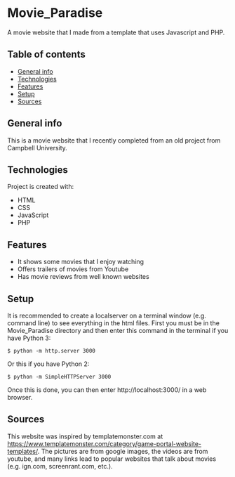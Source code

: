 # Movie_Paradise
A movie website that I made from a template that uses Javascript and PHP.

## Table of contents
* [General info](#general-info)
* [Technologies](#technologies)
* [Features](#features)
* [Setup](#setup)
* [Sources](#sources)

## General info
This is a movie website that I recently completed from an old project from Campbell University.

## Technologies
Project is created with:
* HTML
* CSS
* JavaScript
* PHP

## Features
* It shows some movies that I enjoy watching
* Offers trailers of movies from Youtube
* Has movie reviews from well known websites 

## Setup
It is recommended to create a localserver on a terminal window (e.g. command line) to see everything in the html files.
First you must be in the Movie_Paradise directory and then enter this command in the terminal if you have Python 3:

```
$ python -m http.server 3000
```

Or this if you have Python 2:

```
$ python -m SimpleHTTPServer 3000
```

Once this is done, you can then enter http://localhost:3000/ in a web browser.

## Sources
This website was inspired by templatemonster.com at https://www.templatemonster.com/category/game-portal-website-templates/. The pictures are from google 
images, the videos are from youtube, and many links lead to popular websites that talk about movies (e.g. ign.com, screenrant.com, etc.).
